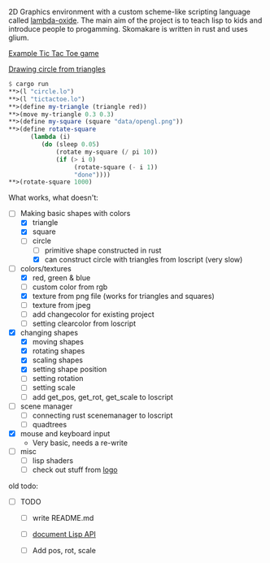 
2D Graphics environment with a custom scheme-like scripting language called [lambda-oxide](https://github.com/KostyaKow/LambdaOxide). The main aim of the project is to teach lisp to kids and introduce people to progamming. Skomakare is written in rust and uses glium.

[Example Tic Tac Toe game](https://github.com/KostyaKow/skomakare/blob/master/tictactoe.lo)

[Drawing circle from triangles](https://github.com/KostyaKow/skomakare/blob/master/circle.lo)


```scheme
$ cargo run
**>(l "circle.lo")
**>(l "tictactoe.lo")
**>(define my-triangle (triangle red))
**>(move my-triangle 0.3 0.3)
**>(define my-square (square "data/opengl.png"))
**>(define rotate-square
      (lambda (i)
         (do (sleep 0.05)
             (rotate my-square (/ pi 10))
             (if (> i 0)
                  (rotate-square (- i 1))
                  "done"))))
**>(rotate-square 1000)
```

What works, what doesn't:
- [ ] Making basic shapes with colors
   - [x] triangle
   - [x] square
   - [ ] circle
      - [ ] primitive shape constructed in rust
      - [x] can construct circle with triangles from loscript (very slow)
- [ ] colors/textures
   - [x] red, green & blue
   - [ ] custom color from rgb
   - [x] texture from png file (works for triangles and squares)
   - [ ] texture from jpeg
   - [ ] add changecolor for existing project
   - [ ] setting clearcolor from loscript
- [x] changing shapes
   - [x] moving shapes
   - [x] rotating shapes
   - [x] scaling shapes
   - [x] setting shape position
   - [ ] setting rotation
   - [ ] setting scale
   - [ ] add get_pos, get_rot, get_scale to loscript
- [ ] scene manager
   - [ ] connecting rust scenemanager to loscript
   - [ ] quadtrees
- [x] mouse and keyboard input
   - Very basic, needs a re-write
- [ ] misc
   - [ ] lisp shaders
   - [ ] check out stuff from [logo](https://en.wikipedia.org/wiki/Logo_%28programming_language%29)

old todo:

- [ ] TODO
   - [ ] write README.md
   - [ ] [document Lisp API](https://github.com/KostyaKow/skomakare/blob/master/src/main.rs#L53)
   - [ ] Add pos, rot, scale

